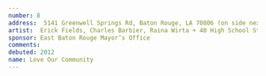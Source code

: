 ```yaml
---
number: 8
address:  5141 Greenwell Springs Rd, Baton Rouge, LA 70806 (on side next to library)
artist:  Erick Fields, Charles Barbier, Raina Wirta + 40 High School Students
sponsor: East Baton Rouge Mayor’s Office
comments: 
debuted: 2012
name: Love Our Community
---
```

